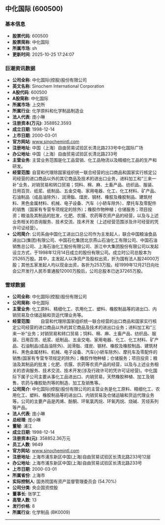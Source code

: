 ## 中化国际 (600500)

### 基本信息

- **股票代码**: 600500
- **股票简称**: 中化国际
- **所属市场**: sh
- **更新时间**: 2025-10-25 17:24:07

### 巨潮资讯数据

- **公司全称**: 中化国际(控股)股份有限公司
- **英文名称**: Sinochem International Corporation
- **A股代码**: 600500
- **A股简称**: 中化国际
- **所属市场**: 上交所
- **所属行业**: 化学原料和化学制品制造业
- **法人代表**: 庞小琳
- **注册资本(万元)**: 358852.3593
- **成立日期**: 1998-12-14
- **上市日期**: 2000-03-01
- **官方网站**: www.sinochemintl.com
- **注册地址**: 中国（上海）自由贸易试验区长清北路233号中化国际广场
- **办公地址**: 中国（上海）自由贸易试验区长清北路233号
- **主营业务**: 主营业务范围是化工品营销、化工品物流以及精细化工品的生产和研发。
- **经营范围**: 自营和代理除国家组织统一联合经营的出口商品和国家实行核定公司经营的进口商品以外的其它商品及技术的进出口业务，进料加工和“三来一补”业务，对销贸易和转口贸易；饲料、棉、麻、土畜产品、纺织品、服装、日用百货、纸浆、纸制品、五金交电、家用电器、化工、化工材料、矿产品、石油制品（成品油除外）、润滑脂、煤炭、钢材、橡胶及橡胶制品、建筑材料、黑色金属材料、机械、电子设备、汽车（小轿车除外）、摩托车及零配件的销售（国家有专营专项规定的除外）；橡胶作物种植；仓储服务；项目投资；粮油及其制品的批发，化肥、农膜、农药等农资产品的经营，以及与上述业务相关的咨询服务、技术交流、技术开发（上述经营范围涉及许可经营的凭许可证经营）。
- **公司简介**: 公司系由中国化工进出口总公司作为主发起人，联合中国粮油食品进出口(集团)有限公司、中国石化集团北京燕山石油化工有限公司、中国石油销售总公司、上海石油化工股份有限公司、浙江中大集团股份有限公司以发起设立方式，于1998年12月14日成立的股份有限公司。成立时公司总股本为25265万股。其中，主发起人以净资产及股权出资，折为国有法人股24000万股；其他五家发起人均以现金出资，各折为253万股。经1999年12月21日向社会公开发行人民币普通股12000万股后，公司总股本已达37265万股。

### 雪球数据

- **公司全称**: 中化国际(控股)股份有限公司
- **公司简称**: 中化国际
- **主营业务**: 化工原料、精细化工、农用化工、塑料、橡胶制品等的进出口、内销贸易及仓储运输和货运代理业务等。
- **经营范围**: 　　自营和代理除国家组织统一联合经营的出口商品和国家实行核定公司经营的进口商品以外的其它商品及技术的进出口业务；进料加工和“三来一补”业务；对销贸易和转口贸易；饲料、棉、麻、土畜产品、纺织品、服装、日用百货、纸浆、纸制品、五金交电、家用电器、化工、化工材料、矿产品、石油制品(成品油除外)、润滑脂、煤炭、钢材、橡胶及橡胶制品、建筑材料、黑色金属材料、机械、电子设备、汽车(小轿车除外)、摩托车及零配件的销售(国家有专营专项规定的除外)；橡胶作物种植；仓储服务；项目投资；粮油及其制品的批发；化肥、农膜、农药等农资产品的经营，以及与上述业务相关的咨询服务、技术交流、技术开发(涉及行政许可的凭许可证经营)。中化国际下属子公司主要从事化工品进出口、内销贸易，天然橡胶种植、加工及销售，农药与橡胶助剂等的制造、加工及销售等。
- **公司简介**: 中化国际(控股)股份有限公司的主营业务是化工原料、精细化工、农用化工、塑料、橡胶制品等的进出口、内销贸易及仓储运输和货运代理业务等。公司的主要产品是丙烯、酚酮、环氧氯丙烷、环氧丙烷、烧碱、芳烃系列等产品。
- **法人代表**: 庞小琳
- **总经理**: 庞小琳
- **董秘**: 浦江
- **成立日期**: 1998-12-14
- **注册资本(元)**: 358852.36万元
- **员工人数**: 9649
- **官方网站**: www.sinochemintl.com
- **注册地址**: 上海市浦东新区中国(上海)自由贸易试验区长清北路233号12层
- **办公地址**: 上海市浦东新区中国(上海)自由贸易试验区长清北路233号
- **上市日期**: 2000-03-01
- **所属省份**: 上海市
- **实际控制人**: 国务院国有资产监督管理委员会 (54.70%)
- **公司分类**: 央企国资控股
- **董事长**: 张学工
- **高管人数**: 13
- **发行价格**: 8
- **所属行业**: 化学制品 (BK0009)

---